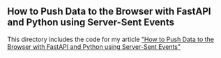 How to Push Data to the Browser with FastAPI and Python using Server-Sent Events
---

This directory includes the code for my article ["How to Push Data to the Browser with FastAPI and Python using Server-Sent Events"](https://medium.com/@mikez.garcia/how-to-push-data-to-the-browser-with-fastapi-and-python-using-server-sent-events-f4bc862df42a)
